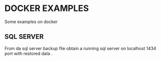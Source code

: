 # DOCKER EXAMPLES

Some examples on docker 


## SQL SERVER 

From da sql server backup file obtain a running sql server on localhost 1434 port with restored data .
